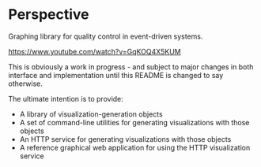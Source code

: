 Perspective
===========

Graphing library for quality control in event-driven systems.

https://www.youtube.com/watch?v=GqKOQ4X5KUM

This is obviously a work in progress - and subject to major changes in both
interface and implementation until this README is changed to say otherwise.

The ultimate intention is to provide:
* A library of visualization-generation objects
* A set of command-line utilities for generating visualizations with those
  objects
* An HTTP service for generating visualizations with those objects
* A reference graphical web application for using the HTTP visualization
  service
